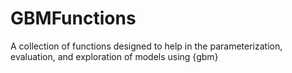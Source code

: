 # GBMFunctions
A collection of functions designed to help in the parameterization, evaluation, and exploration of models using {gbm}
